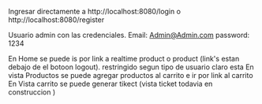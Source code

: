 Ingresar directamente a http://localhost:8080/login o http://localhost:8080/register

Usuario admin con las credenciales.  Email: Admin@Admin.com   password: 1234

En Home se puede is por link a realtime product o product (link's estan debajo de el botoon logout). restringido segun tipo de usuario claro esta
En vista Productos se puede agregar productos al carrito e ir por link al carrito 
En Vista carrito se puede generar tikect (vista ticket todavia en construccion )